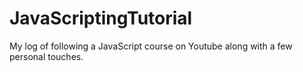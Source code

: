 # JavaScriptingTutorial
My log of following a JavaScript course on Youtube along with a few personal touches.
